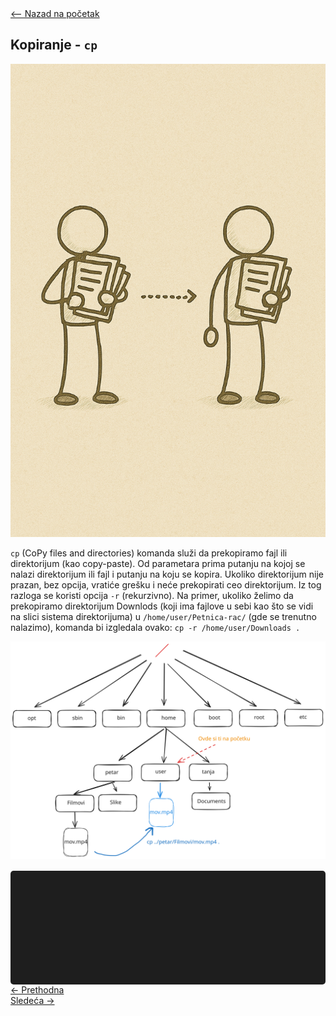 <link rel="stylesheet" href="/UNIX-beginner-course/assets/css/custom.css">

<div style="margin-bottom: 1em;">
  <a href="/UNIX-beginner-course/" class="button-nav">⟵ Nazad na početak</a>
</div>

## Kopiranje - `cp`

![Copy figure](../assets/diagrams/cp_figure.png)

`cp` (CoPy files and directories) komanda služi da prekopiramo fajl ili direktorijum (kao copy-paste). Od parametara prima putanju na kojoj se nalazi direktorijum ili fajl i putanju na koju se kopira. 
Ukoliko direktorijum nije prazan, bez opcija, vratiće grešku i neće prekopirati ceo direktorijum. Iz tog razloga se koristi opcija `-r` (rekurzivno). Na primer, ukoliko želimo da prekopiramo direktorijum Downlods (koji ima fajlove u sebi kao što se vidi na slici sistema direktorijuma) u `/home/user/Petnica-rac/` (gde se trenutno nalazimo), komanda bi izgledala ovako: `cp -r /home/user/Downloads .` 

![cp filesystem](../assets/diagrams/cp_diagram.svg)

<div id="terminal"></div>

<div class="nav-buttons-wrapper">
  <div class="nav-left">
    <a href="2_3-ls.html" class="button-nav">← Prethodna</a>
  </div>
  <div class="nav-right">
    <a href="2_5-rm.html" class="button-nav">Sledeća →</a>
  </div>
</div>


<script>
  const lines = [
    "user@users-laptop:$ pwd",
    "/home/user",
    "user@users-laptop:$ ls",
    "",
    "user@users-laptop:$ ls /home/petar/Filmovi",
    "mov.mp4",
    "user@users-laptop:$ cp ../petar/Filmovi/mov.mp4 .",
    "user@users-laptop:$ pwd",
    "/home/user",
    "user@users-laptop:$ ls",
    "mov.mp4"
  ];

  const terminal = document.getElementById("terminal");
  let lineIndex = 0;

  function typeLine(line, i = 0) {
    if (i < line.length) {
      terminal.innerHTML += line[i];
      setTimeout(() => typeLine(line, i + 1), 40);
    } else {
      terminal.innerHTML += "<br>";
      lineIndex++;
      if (lineIndex < lines.length) {
        setTimeout(() => typeLine(lines[lineIndex]), 500);
      }
    }
  }

  document.addEventListener("DOMContentLoaded", () => {
    typeLine(lines[lineIndex]);
  });
</script>

<style>
  #terminal {
    background: #1e1e1e;
    color: #00ff00;
    font-family: monospace;
    padding: 1rem;
    white-space: pre-wrap;
    font-size: 1rem;
    border-radius: 5px;
    margin-top: 1rem;
    min-height: 150px;
  }
</style>